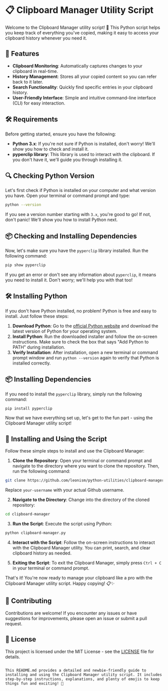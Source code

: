 # 📋 Clipboard Manager Utility Script

Welcome to the Clipboard Manager utility script! 🎉 This Python script helps you keep track of everything you've copied, making it easy to access your clipboard history whenever you need it.

## 🚀 Features

- **Clipboard Monitoring**: Automatically captures changes to your clipboard in real-time.
- **History Management**: Stores all your copied content so you can refer back to it later.
- **Search Functionality**: Quickly find specific entries in your clipboard history.
- **User-Friendly Interface**: Simple and intuitive command-line interface (CLI) for easy interaction.

## 🛠️ Requirements

Before getting started, ensure you have the following:

- **Python 3.x**: If you're not sure if Python is installed, don't worry! We'll show you how to check and install it.
- **pyperclip library**: This library is used to interact with the clipboard. If you don't have it, we'll guide you through installing it.

## 🔍 Checking Python Version

Let's first check if Python is installed on your computer and what version you have. Open your terminal or command prompt and type:

```bash
python --version
```

If you see a version number starting with `3.x`, you're good to go! If not, don't panic! We'll show you how to install Python next.

## 📦 Checking and Installing Dependencies

Now, let's make sure you have the `pyperclip` library installed. Run the following command:

```bash
pip show pyperclip
```

If you get an error or don't see any information about `pyperclip`, it means you need to install it. Don't worry; we'll help you with that too!

## 🛠️ Installing Python

If you don't have Python installed, no problem! Python is free and easy to install. Just follow these steps:

1. **Download Python**: Go to the [official Python website](https://www.python.org/downloads/) and download the latest version of Python for your operating system.
2. **Install Python**: Run the downloaded installer and follow the on-screen instructions. Make sure to check the box that says "Add Python to PATH" during installation.
3. **Verify Installation**: After installation, open a new terminal or command prompt window and run `python --version` again to verify that Python is installed correctly.

## 📦 Installing Dependencies

If you need to install the `pyperclip` library, simply run the following command:

```bash
pip install pyperclip
```

Now that we have everything set up, let's get to the fun part - using the Clipboard Manager utility script!

## 🚀 Installing and Using the Script

Follow these simple steps to install and use the Clipboard Manager:

1. **Clone the Repository**: Open your terminal or command prompt and navigate to the directory where you want to clone the repository. Then, run the following command:

```bash
git clone https://github.com/leonism/python-utilities/clipboard-manager.git
```

Replace `your-username` with your actual Github username.

2. **Navigate to the Directory**: Change into the directory of the cloned repository:

```bash
cd clipboard-manager
```

3. **Run the Script**: Execute the script using Python:

```bash
python clipboard-manager.py
```

4. **Interact with the Script**: Follow the on-screen instructions to interact with the Clipboard Manager utility. You can print, search, and clear clipboard history as needed.

5. **Exiting the Script**: To exit the Clipboard Manager, simply press `Ctrl + C` in your terminal or command prompt.

That's it! You're now ready to manage your clipboard like a pro with the Clipboard Manager utility script. Happy copying! 📋✨

## 🤝 Contributing

Contributions are welcome! If you encounter any issues or have suggestions for improvements, please open an issue or submit a pull request.

## 📄 License

This project is licensed under the MIT License - see the [LICENSE](LICENSE) file for details.

```

This README.md provides a detailed and newbie-friendly guide to installing and using the Clipboard Manager utility script. It includes step-by-step instructions, explanations, and plenty of emojis to keep things fun and exciting! 🎉
```
